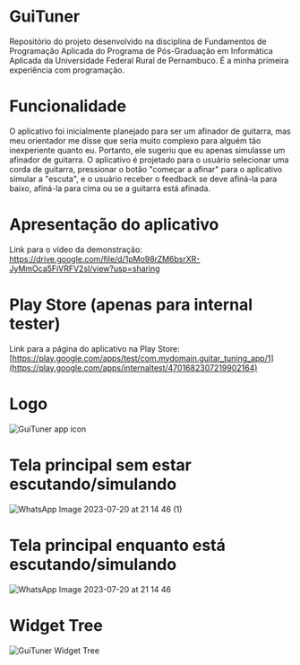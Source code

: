 # GuiTuner
Repositório do projeto desenvolvido na disciplina de Fundamentos de Programação Aplicada do Programa de Pós-Graduação em Informática Aplicada da Universidade Federal Rural de Pernambuco.
É a minha primeira experiência com programação.

# Funcionalidade

O aplicativo foi inicialmente planejado para ser um afinador de guitarra, mas meu orientador me disse que seria muito complexo para alguém tão inexperiente quanto eu. Portanto, ele sugeriu que eu apenas simulasse um afinador de guitarra. O aplicativo é projetado para o usuário selecionar uma corda de guitarra, pressionar o botão "começar a afinar" para o aplicativo simular a "escuta", e o usuário receber o feedback se deve afiná-la para baixo, afiná-la para cima ou se a guitarra está afinada.

# Apresentação do aplicativo

Link para o vídeo da demonstração: https://drive.google.com/file/d/1pMo98rZM6bsrXR-JyMmOca5FiVRFV2sl/view?usp=sharing

# Play Store (apenas para internal tester)

Link para a página do aplicativo na Play Store: 
[https://play.google.com/apps/test/com.mydomain.guitar_tuning_app/1](https://play.google.com/apps/internaltest/4701682307219902164)

# Logo

![GuiTuner app icon](https://github.com/ElliotQCG/GuiTuner/assets/129893887/7aec2932-ba30-4401-a9a9-70dc95b036ed)


# Tela principal sem estar escutando/simulando

![WhatsApp Image 2023-07-20 at 21 14 46 (1)](https://github.com/ElliotQCG/GuiTuner/assets/129893887/39970d78-5577-42ec-9c0f-4e0b7746208f)


# Tela principal enquanto está escutando/simulando

![WhatsApp Image 2023-07-20 at 21 14 46](https://github.com/ElliotQCG/GuiTuner/assets/129893887/02b74fd6-cd13-4b70-baf4-e9d28e1fe8be)

# Widget Tree

![GuiTuner Widget Tree](https://github.com/ElliotQCG/GuiTuner/assets/129893887/b66806d0-d430-43f4-9b08-bcf3b4b80c26)
